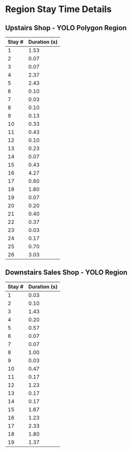 # Region Stay Time Details

## Upstairs Shop - YOLO Polygon Region

| Stay # | Duration (s) |
|--------|--------------|
| 1 | 1.53 |
| 2 | 0.07 |
| 3 | 0.07 |
| 4 | 2.37 |
| 5 | 2.43 |
| 6 | 0.10 |
| 7 | 0.03 |
| 8 | 0.10 |
| 9 | 0.13 |
| 10 | 0.33 |
| 11 | 0.43 |
| 12 | 0.10 |
| 13 | 0.23 |
| 14 | 0.07 |
| 15 | 0.43 |
| 16 | 4.27 |
| 17 | 0.60 |
| 18 | 1.60 |
| 19 | 0.07 |
| 20 | 0.20 |
| 21 | 0.40 |
| 22 | 0.37 |
| 23 | 0.03 |
| 24 | 0.17 |
| 25 | 0.70 |
| 26 | 3.03 |

## Downstairs Sales Shop - YOLO   Region

| Stay # | Duration (s) |
|--------|--------------|
| 1 | 0.03 |
| 2 | 0.10 |
| 3 | 1.43 |
| 4 | 0.20 |
| 5 | 0.57 |
| 6 | 0.07 |
| 7 | 0.07 |
| 8 | 1.00 |
| 9 | 0.03 |
| 10 | 0.47 |
| 11 | 0.17 |
| 12 | 1.23 |
| 13 | 0.17 |
| 14 | 0.17 |
| 15 | 1.67 |
| 16 | 1.23 |
| 17 | 2.33 |
| 18 | 1.80 |
| 19 | 1.37 |

